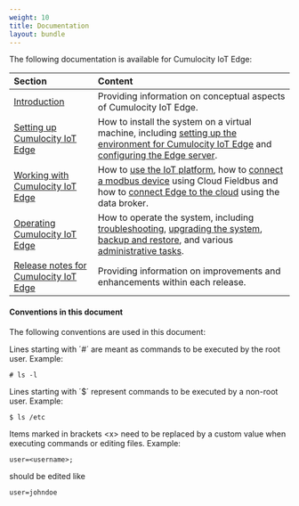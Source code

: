 ```yaml
---
weight: 10
title: Documentation
layout: bundle
---
```


The following documentation is available for Cumulocity IoT Edge:

|Section|Content|
|:---|:---|
|[Introduction](/guides/edge/introduction)|Providing information on conceptual aspects of Cumulocity IoT Edge. 
|[Setting up Cumulocity IoT Edge](/guides/edge/installation)|How to install the system on a virtual machine, including [setting up the environment for Cumulocity IoT Edge](/guides/edge/installation#setting-up-the-environment) and [configuring the Edge server](/guides/edge/installation#configuration). 
|[Working with Cumulocity IoT Edge](/guides/edge/usage)|How to [use the IoT platform](/guides/edge/usage#iot-platform), how to [connect a modbus device](/guides/edge/usage#connecting-devices) using Cloud Fieldbus and how to [connect Edge to the cloud](/guides/edge/usage#connecting-cloud) using the data broker. 
|[Operating Cumulocity IoT Edge](/guides/edge/operation)|How to operate the system, including [troubleshooting](/guides/edge/operation#troubleshooting), [upgrading the system](/guides/edge/operation#update), [backup and restore](/guides/edge/operation#backup-restore), and various [administrative tasks](/guides/edge/operation#administration).
|[Release notes for Cumulocity IoT Edge](/guides/edge/release-notes)|Providing information on improvements and enhancements within each release.


#### Conventions in this document

The following conventions are used in this document:

Lines starting with ´#´ are meant as commands to be executed by the root user.  Example:

	# ls -l

Lines starting with ´&#36;´ represent commands to be executed by a non-root user. Example:
	
	$ ls /etc

Items marked in brackets &lt;x&gt; need to be replaced by a custom value when executing commands or editing files. Example:

	user=<username>;

should be edited like

	user=johndoe


